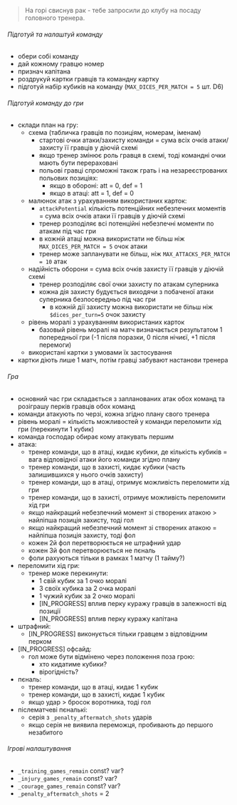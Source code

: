 > На горі свиснув рак - тебе запросили до клубу на посаду головного тренера.




###### Підготуй та налаштуй команду
* обери собі команду
* дай кожному гравцю номер
* признач капітана
* роздрукуй картки гравців та командну картку
* підготуй набір кубиків на команду (`MAX_DICES_PER_MATCH = 5` шт. D6)


###### Підготуй команду до гри
* склади план на гру:
	* схема (табличка гравців по позиціям, номерам, іменам)
		* стартові очки атаки/захисту команди = сума всіх очків атаки/захисту її гравців у діючій схемі
		* якщо тренер змінює роль гравця в схемі, тоді командні очки мають бути перераховані
		* польові гравці спроможні також грать і на незареєстрованих польових позиціях:
		    * якщо в обороні: att = 0, def = 1
		    * якщо в атаці: att = 1, def = 0
	* малюнок атак з урахуванням використаних карток:
		* `attackPotential` кількість потенційних небезпечних моментів = сума всіх очків атаки її гравців у діючій схемі
		* тренер розподіляє всі потенційні небезпечні моменти по атакам під час гри
        * в кожній атаці можна використати не більш ніж `MAX_DICES_PER_MATCH = 5` очок атаки
		* тренер може запланувати не більш, ніж `MAX_ATTACKS_PER_MATCH = 10` атак
	* надійність оборони = сума всіх очків захисту її гравців у діючій схемі
		* тренер розподіляє свої очки захисту по атакам суперника
		* кожна дія захисту будується виходячи з побаченої атаки суперника безпосередньо під час гри
          * в кожній дії захисту можна використати не більш ніж `$dices_per_turn=5` очок захисту
	* рівень моралі з урахуванням використаних карток
		* базовый рівень моралі на матч визначається результатом 1 попередньої гри (-1 після поразки, 0 після нічиєї, +1 після перемоги)
	* використані картки з умовами їх застосування
* картки діють лише 1 матч, потім гравці забувают настанови тренера


###### Гра
* основний час гри складається з запланованих атак обох команд та розіграшу перків гравців обох команд
* команди атакують по черзі, кожна згідно плану свого тренера
* рівень моралі = кількість можливостей у команди переломити хід гри (перекинути 1 кубик)
* команда господар обирає кому атакувать першим
* атака:
	* тренер команди, що в атаці, кидає кубики, де кількість кубиків = вага відповідної атаки його команди згідно плану
	* тренер команди, що в захисті, кидає кубики (часть залишившихся у нього очків захисту)
	* тренер команди, що в атаці, отримує можливість переломити хід гри
	* тренер команди, що в захисті, отримує можливість переломити хід гри
	* якщо найкращий небезпечний момент зі створених атакою > найліпша позиція захисту, тоді гол
	* якщо найкращий небезпечний момент зі створених атакою = найліпша позиція захисту, тоді фол
	* кожен 2й фол перетворюється не штрафний удар
	* кожен 3й фол перетворюється не пєналь
	* фоли рахуються тільки в рамках 1 матчу (1 тайму?)
* переломити хід гри:
    * тренер може перекинути:
        * 1 свій кубик за 1 очко моралі
        * 3 своїх кубика за 2 очка моралі
        * 1 чужий кубик за 2 очко моралі
        * [IN_PROGRESS] вплив перку куражу гравців в залежності від позиції
        * [IN_PROGRESS] вплив перку куражу капітана
* штрафний:
    * [IN_PROGRESS] виконується тільки гравцем з відповідним перком
* [IN_PROGRESS] офсайд:
    * гол може бути відмінено через положення поза грою:
      * хто кидатиме кубики?
      * вірогідність?
* пєналь:
	* тренер команди, що в атаці, кидає 1 кубик
	* тренер команди, що в захисті, кидає 1 кубик
	* якщо удар > бросок воротника, тоді гол
* післематчеві пєналькі:
    * серія з `_penalty_aftermatch_shots` ударів
    * якщо серія не виявила переможця, пробивають до першого незабитого




###### Ігрові налаштування
* `_training_games_remain` const? var?
* `_injury_games_remain` const? var?
* `_courage_games_remain` const? var?
* `_penalty_aftermatch_shots` = 2
